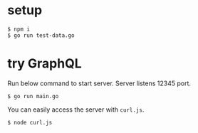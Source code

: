 # setup

```
$ npm i
$ go run test-data.go
```

# try GraphQL
Run below command to start server. Server listens 12345 port.

```
$ go run main.go
```

You can easily access the server with `curl.js`.

```
$ node curl.js
```
